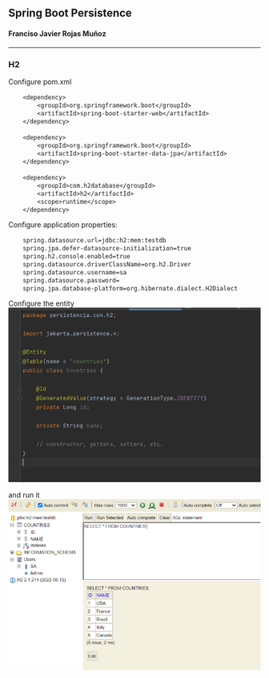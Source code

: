 ## Spring Boot  Persistence
#### Franciso Javier Rojas Muñoz

---

### H2

Configure pom.xml
```
    <dependency>
        <groupId>org.springframework.boot</groupId>
        <artifactId>spring-boot-starter-web</artifactId>
    </dependency>

    <dependency>
        <groupId>org.springframework.boot</groupId>
        <artifactId>spring-boot-starter-data-jpa</artifactId>
    </dependency>

    <dependency>
        <groupId>com.h2database</groupId>
        <artifactId>h2</artifactId>
        <scope>runtime</scope>
    </dependency>
```
Configure application properties:
```
    spring.datasource.url=jdbc:h2:mem:testdb
    spring.jpa.defer-datasource-initialization=true
    spring.h2.console.enabled=true
    spring.datasource.driverClassName=org.h2.Driver
    spring.datasource.username=sa
    spring.datasource.password=
    spring.jpa.database-platform=org.hibernate.dialect.H2Dialect
```
Configure the entity
![](.README_images/c0288ad7.png)

and run it
![](.README_images/ebde5c3e.png)
